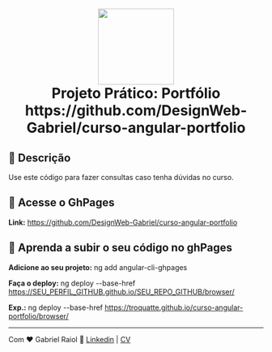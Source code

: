 <h1 align="center">
  <img src="https://vidafullstack.com.br/wp-content/uploads/2020/07/angular.png" alt="" width="150">
  <br>
    Projeto Prático: Portfólio
  <br>
  https://github.com/DesignWeb-Gabriel/curso-angular-portfolio
</h1>

## :custard: Descrição

Use este código para fazer consultas caso tenha dúvidas no curso.

## :custard: Acesse o GhPages

<strong>Link:</strong> https://github.com/DesignWeb-Gabriel/curso-angular-portfolio

## :custard: Aprenda a subir o seu código no ghPages

<strong>Adicione ao seu projeto:</strong> ng add angular-cli-ghpages
<br>

<strong>Faça o deploy:</strong> ng deploy --base-href https://SEU_PERFIL_GITHUB.github.io/SEU_REPO_GITHUB/browser/

<strong>Exp.:</strong> ng deploy --base-href https://troquatte.github.io/curso-angular-portfolio/browser/

---

Com ♥ Gabriel Raiol :wave: [Linkedin](https://www.linkedin.com/in/gabriel-raiol/) | [CV](https://designweb-gabriel.github.io/Gabriel-Dev-Curriculo-2025-12/)
